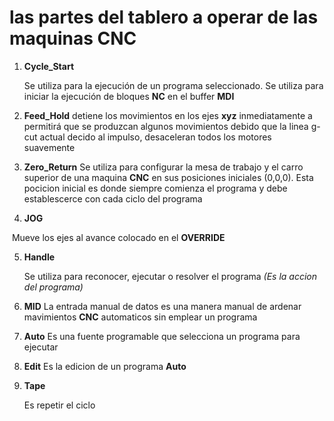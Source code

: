 # las partes del tablero a operar de las maquinas CNC



1. **Cycle_Start**

   Se utiliza para la ejecución de un programa seleccionado. Se utiliza para iniciar la ejecución de bloques **NC** en el buffer **MDI**

2. **Feed_Hold**
   detiene los movimientos en los ejes **xyz** inmediatamente a permitirá que se produzcan algunos movimientos debido que la linea g-cut actual decido al impulso, desaceleran todos los motores suavemente 
   
3. **Zero_Return**
    Se utiliza para configurar la mesa de trabajo y el carro superior de una maquina **CNC** en sus posiciones iniciales  (0,0,0). Esta pocicion inicial es donde siempre comienza el programa y debe establescerce con cada ciclo del programa 

4. **JOG**

​      Mueve los ejes al avance colocado en el **OVERRIDE**

5. **Handle**

   Se utiliza para reconocer, ejecutar o resolver el programa *(Es la accion del programa)*

6. **MID**
   La entrada manual de datos es una manera manual de ardenar mavimientos **CNC** automaticos sin emplear un programa 

7. **Auto**
   Es una fuente programable que selecciona un programa para ejecutar

8. **Edit**
   Es la edicion de un programa **Auto**

9. **Tape**

   Es repetir el ciclo 



